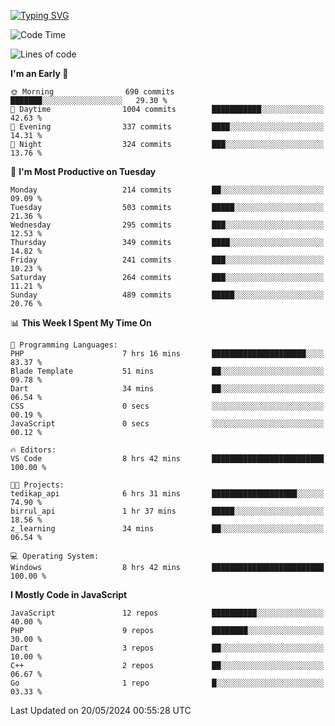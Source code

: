 [![Typing SVG](https://readme-typing-svg.demolab.com?font=Fira+Code&pause=1000&color=F7F7F7&random=false&width=435&lines=Hi+%F0%9F%91%8B%2C+I'm+Rafiu+Sidqi;Junior+Backend+Developer)](https://git.io/typing-svg)
<!--START_SECTION:waka-->
![Code Time](http://img.shields.io/badge/Code%20Time-213%20hrs%201%20min-blue)

![Lines of code](https://img.shields.io/badge/From%20Hello%20World%20I%27ve%20Written-1.0%20million%20lines%20of%20code-blue)

**I'm an Early 🐤** 

```text
🌞 Morning                690 commits         ███████░░░░░░░░░░░░░░░░░░   29.30 % 
🌆 Daytime                1004 commits        ███████████░░░░░░░░░░░░░░   42.63 % 
🌃 Evening                337 commits         ████░░░░░░░░░░░░░░░░░░░░░   14.31 % 
🌙 Night                  324 commits         ███░░░░░░░░░░░░░░░░░░░░░░   13.76 % 
```
📅 **I'm Most Productive on Tuesday** 

```text
Monday                   214 commits         ██░░░░░░░░░░░░░░░░░░░░░░░   09.09 % 
Tuesday                  503 commits         █████░░░░░░░░░░░░░░░░░░░░   21.36 % 
Wednesday                295 commits         ███░░░░░░░░░░░░░░░░░░░░░░   12.53 % 
Thursday                 349 commits         ████░░░░░░░░░░░░░░░░░░░░░   14.82 % 
Friday                   241 commits         ███░░░░░░░░░░░░░░░░░░░░░░   10.23 % 
Saturday                 264 commits         ███░░░░░░░░░░░░░░░░░░░░░░   11.21 % 
Sunday                   489 commits         █████░░░░░░░░░░░░░░░░░░░░   20.76 % 
```


📊 **This Week I Spent My Time On** 

```text
💬 Programming Languages: 
PHP                      7 hrs 16 mins       █████████████████████░░░░   83.37 % 
Blade Template           51 mins             ██░░░░░░░░░░░░░░░░░░░░░░░   09.78 % 
Dart                     34 mins             ██░░░░░░░░░░░░░░░░░░░░░░░   06.54 % 
CSS                      0 secs              ░░░░░░░░░░░░░░░░░░░░░░░░░   00.19 % 
JavaScript               0 secs              ░░░░░░░░░░░░░░░░░░░░░░░░░   00.12 % 

🔥 Editors: 
VS Code                  8 hrs 42 mins       █████████████████████████   100.00 % 

🐱‍💻 Projects: 
tedikap_api              6 hrs 31 mins       ███████████████████░░░░░░   74.90 % 
birrul_api               1 hr 37 mins        █████░░░░░░░░░░░░░░░░░░░░   18.56 % 
z_learning               34 mins             ██░░░░░░░░░░░░░░░░░░░░░░░   06.54 % 

💻 Operating System: 
Windows                  8 hrs 42 mins       █████████████████████████   100.00 % 
```

**I Mostly Code in JavaScript** 

```text
JavaScript               12 repos            ██████████░░░░░░░░░░░░░░░   40.00 % 
PHP                      9 repos             ████████░░░░░░░░░░░░░░░░░   30.00 % 
Dart                     3 repos             ██░░░░░░░░░░░░░░░░░░░░░░░   10.00 % 
C++                      2 repos             ██░░░░░░░░░░░░░░░░░░░░░░░   06.67 % 
Go                       1 repo              █░░░░░░░░░░░░░░░░░░░░░░░░   03.33 % 
```




 Last Updated on 20/05/2024 00:55:28 UTC
<!--END_SECTION:waka-->
